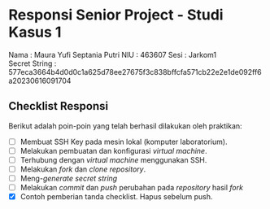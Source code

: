 # Responsi Senior Project - Studi Kasus 1

Nama : Maura Yufi Septania Putri
NIU : 463607
Sesi : Jarkom1  
Secret String : 577eca3664b4d0d0c1a625d78ee27675f3c838bffcfa571cb22e2e1de092ff6a20230616091704

## Checklist Responsi

Berikut adalah poin-poin yang telah berhasil dilakukan oleh praktikan:

- [ ] Membuat SSH Key pada mesin lokal (komputer laboratorium).
- [ ] Melakukan pembuatan dan konfigurasi _virtual machine_.
- [ ] Terhubung dengan _virtual machine_ menggunakan SSH.
- [ ] Melakukan _fork_ dan _clone_ _repository_.
- [ ] Meng-_generate_ _secret string_
- [ ] Melakukan _commit_ dan _push_ perubahan pada _repository_ hasil _fork_
- [x] Contoh pemberian tanda checklist. Hapus sebelum push.
